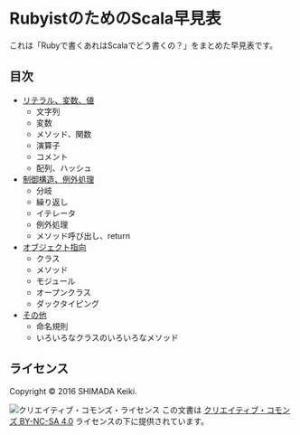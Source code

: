 RubyistのためのScala早見表
====

これは「Rubyで書くあれはScalaでどう書くの？」をまとめた早見表です。


目次
----

* [リテラル、変数、値](expression.html)
    * 文字列
    * 変数
    * メソッド、関数
    * 演算子
    * コメント
    * 配列、ハッシュ
* [制御構造、例外処理](control.html)
    * 分岐
    * 繰り返し
    * イテレータ
    * 例外処理
    * メソッド呼び出し、return
* [オブジェクト指向](objects.html)
    * クラス
    * メソッド
    * モジュール
    * オープンクラス
    * ダックタイピング
* [その他](tips.html)
    * 命名規則
    * いろいろなクラスのいろいろなメソッド


ライセンス
----

Copyright &copy; 2016 SHIMADA Keiki.

![クリエイティブ・コモンズ・ライセンス](https://i.creativecommons.org/l/by-nc-sa/4.0/88x31.png)
この文書は [クリエイティブ・コモンズ BY-NC-SA 4.0](http://creativecommons.org/licenses/by-nc-sa/4.0/deed.ja) ライセンスの下に提供されています。
